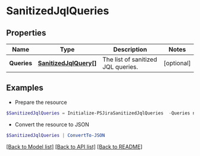 # SanitizedJqlQueries
## Properties

Name | Type | Description | Notes
------------ | ------------- | ------------- | -------------
**Queries** | [**SanitizedJqlQuery[]**](SanitizedJqlQuery.md) | The list of sanitized JQL queries. | [optional] 

## Examples

- Prepare the resource
```powershell
$SanitizedJqlQueries = Initialize-PSJiraSanitizedJqlQueries  -Queries null
```

- Convert the resource to JSON
```powershell
$SanitizedJqlQueries | ConvertTo-JSON
```

[[Back to Model list]](../README.md#documentation-for-models) [[Back to API list]](../README.md#documentation-for-api-endpoints) [[Back to README]](../README.md)

